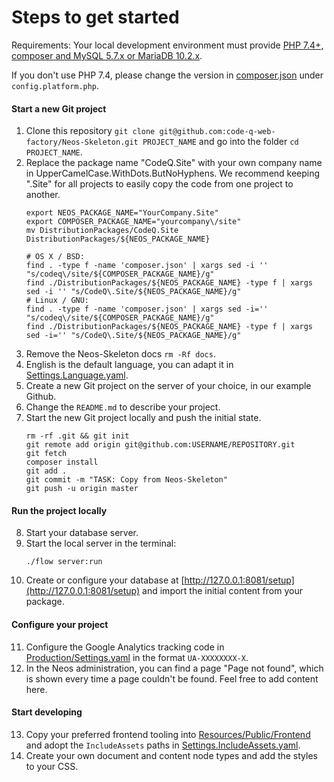# Steps to get started

Requirements:
Your local development environment must provide [PHP 7.4+, composer and MySQL 5.7.x or MariaDB 10.2.x](https://www.neos.io/download-and-extend.html).

If you don't use PHP 7.4, please change the version in [composer.json](/composer.json#L8) under `config.platform.php`.

#### Start a new Git project

1. Clone this repository `git clone git@github.com:code-q-web-factory/Neos-Skeleton.git PROJECT_NAME` and go into the folder `cd PROJECT_NAME`.
2. Replace the package name "CodeQ.Site" with your own company name in UpperCamelCase.WithDots.ButNoHyphens. We recommend keeping ".Site" for all projects to easily copy the code from one project to another.
    ```
    export NEOS_PACKAGE_NAME="YourCompany.Site"
    export COMPOSER_PACKAGE_NAME="yourcompany\/site"
    mv DistributionPackages/CodeQ.Site DistributionPackages/${NEOS_PACKAGE_NAME}
    
    # OS X / BSD:
    find . -type f -name 'composer.json' | xargs sed -i '' "s/codeq\/site/${COMPOSER_PACKAGE_NAME}/g"
    find ./DistributionPackages/${NEOS_PACKAGE_NAME} -type f | xargs sed -i '' "s/CodeQ\.Site/${NEOS_PACKAGE_NAME}/g"
    # Linux / GNU:
    find . -type f -name 'composer.json' | xargs sed -i='' "s/codeq\/site/${COMPOSER_PACKAGE_NAME}/g"
    find ./DistributionPackages/${NEOS_PACKAGE_NAME} -type f | xargs sed -i='' "s/CodeQ\.Site/${NEOS_PACKAGE_NAME}/g"
    ```
3. Remove the Neos-Skeleton docs `rm -Rf docs`.
4. English is the default language, you can adapt it in [Settings.Language.yaml](/DistributionPackages/CodeQ.Site/Configuration/Settings.Language.yaml).
5. Create a new Git project on the server of your choice, in our example Github.
6. Change the `README.md` to describe your project.
7. Start the new Git project locally and push the initial state.
    ```
    rm -rf .git && git init
    git remote add origin git@github.com:USERNAME/REPOSITORY.git
    git fetch
    composer install
    git add .
    git commit -m "TASK: Copy from Neos-Skeleton"
    git push -u origin master
    ```

#### Run the project locally

8. Start your database server.
9. Start the local server in the terminal:
    ```
    ./flow server:run
    ```
10. Create or configure your database at [http://127.0.0.1:8081/setup](http://127.0.0.1:8081/setup) and import the initial content from your package.

#### Configure your project

11. Configure the Google Analytics tracking code in [Production/Settings.yaml](/DistributionPackages/CodeQ.Site/Configuration/Production/Settings.yaml) in the format `UA-XXXXXXXX-X`.
12. In the Neos administration, you can find a page "Page not found", which is shown every time a page couldn't be found. Feel free to add content here.

#### Start developing

13. Copy your preferred frontend tooling into [Resources/Public/Frontend](/DistributionPackages/CodeQ.Site/Resources/Public/Frontend) and adopt the `IncludeAssets` paths in [Settings.IncludeAssets.yaml](/DistributionPackages/CodeQ.Site/Configuration/Settings.IncludeAssets.yaml).
14. Create your own document and content node types and add the styles to your CSS.

